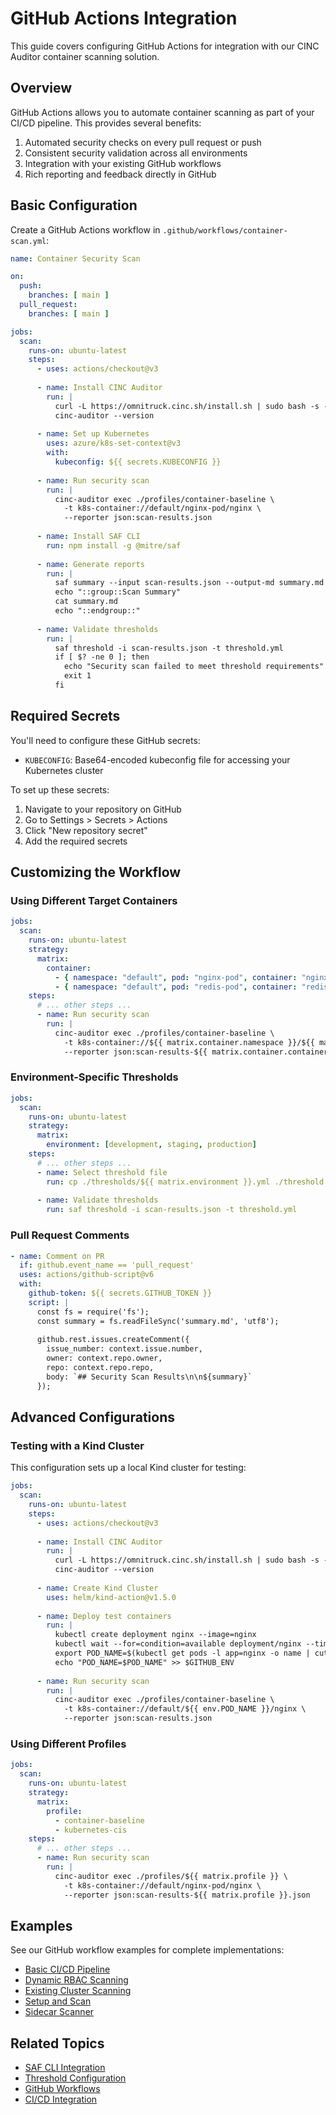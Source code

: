 # GitHub Actions Integration

This guide covers configuring GitHub Actions for integration with our CINC Auditor container scanning solution.

## Overview

GitHub Actions allows you to automate container scanning as part of your CI/CD pipeline. This provides several benefits:

1. Automated security checks on every pull request or push
2. Consistent security validation across all environments
3. Integration with your existing GitHub workflows
4. Rich reporting and feedback directly in GitHub

## Basic Configuration

Create a GitHub Actions workflow in `.github/workflows/container-scan.yml`:

```yaml
name: Container Security Scan

on:
  push:
    branches: [ main ]
  pull_request:
    branches: [ main ]

jobs:
  scan:
    runs-on: ubuntu-latest
    steps:
      - uses: actions/checkout@v3
      
      - name: Install CINC Auditor
        run: |
          curl -L https://omnitruck.cinc.sh/install.sh | sudo bash -s -- -P auditor
          cinc-auditor --version
      
      - name: Set up Kubernetes
        uses: azure/k8s-set-context@v3
        with:
          kubeconfig: ${{ secrets.KUBECONFIG }}
      
      - name: Run security scan
        run: |
          cinc-auditor exec ./profiles/container-baseline \
            -t k8s-container://default/nginx-pod/nginx \
            --reporter json:scan-results.json
      
      - name: Install SAF CLI
        run: npm install -g @mitre/saf
      
      - name: Generate reports
        run: |
          saf summary --input scan-results.json --output-md summary.md
          echo "::group::Scan Summary"
          cat summary.md
          echo "::endgroup::"
      
      - name: Validate thresholds
        run: |
          saf threshold -i scan-results.json -t threshold.yml
          if [ $? -ne 0 ]; then
            echo "Security scan failed to meet threshold requirements"
            exit 1
          fi
```

## Required Secrets

You'll need to configure these GitHub secrets:

- `KUBECONFIG`: Base64-encoded kubeconfig file for accessing your Kubernetes cluster

To set up these secrets:

1. Navigate to your repository on GitHub
2. Go to Settings > Secrets > Actions
3. Click "New repository secret"
4. Add the required secrets

## Customizing the Workflow

### Using Different Target Containers

```yaml
jobs:
  scan:
    runs-on: ubuntu-latest
    strategy:
      matrix:
        container:
          - { namespace: "default", pod: "nginx-pod", container: "nginx" }
          - { namespace: "default", pod: "redis-pod", container: "redis" }
    steps:
      # ... other steps ...
      - name: Run security scan
        run: |
          cinc-auditor exec ./profiles/container-baseline \
            -t k8s-container://${{ matrix.container.namespace }}/${{ matrix.container.pod }}/${{ matrix.container.container }} \
            --reporter json:scan-results-${{ matrix.container.container }}.json
```

### Environment-Specific Thresholds

```yaml
jobs:
  scan:
    runs-on: ubuntu-latest
    strategy:
      matrix:
        environment: [development, staging, production]
    steps:
      # ... other steps ...
      - name: Select threshold file
        run: cp ./thresholds/${{ matrix.environment }}.yml ./threshold.yml
      
      - name: Validate thresholds
        run: saf threshold -i scan-results.json -t threshold.yml
```

### Pull Request Comments

```yaml
- name: Comment on PR
  if: github.event_name == 'pull_request'
  uses: actions/github-script@v6
  with:
    github-token: ${{ secrets.GITHUB_TOKEN }}
    script: |
      const fs = require('fs');
      const summary = fs.readFileSync('summary.md', 'utf8');
      
      github.rest.issues.createComment({
        issue_number: context.issue.number,
        owner: context.repo.owner,
        repo: context.repo.repo,
        body: `## Security Scan Results\n\n${summary}`
      });
```

## Advanced Configurations

### Testing with a Kind Cluster

This configuration sets up a local Kind cluster for testing:

```yaml
jobs:
  scan:
    runs-on: ubuntu-latest
    steps:
      - uses: actions/checkout@v3
      
      - name: Install CINC Auditor
        run: |
          curl -L https://omnitruck.cinc.sh/install.sh | sudo bash -s -- -P auditor
          cinc-auditor --version
      
      - name: Create Kind Cluster
        uses: helm/kind-action@v1.5.0
      
      - name: Deploy test containers
        run: |
          kubectl create deployment nginx --image=nginx
          kubectl wait --for=condition=available deployment/nginx --timeout=60s
          export POD_NAME=$(kubectl get pods -l app=nginx -o name | cut -d/ -f2)
          echo "POD_NAME=$POD_NAME" >> $GITHUB_ENV
      
      - name: Run security scan
        run: |
          cinc-auditor exec ./profiles/container-baseline \
            -t k8s-container://default/${{ env.POD_NAME }}/nginx \
            --reporter json:scan-results.json
```

### Using Different Profiles

```yaml
jobs:
  scan:
    runs-on: ubuntu-latest
    strategy:
      matrix:
        profile:
          - container-baseline
          - kubernetes-cis
    steps:
      # ... other steps ...
      - name: Run security scan
        run: |
          cinc-auditor exec ./profiles/${{ matrix.profile }} \
            -t k8s-container://default/nginx-pod/nginx \
            --reporter json:scan-results-${{ matrix.profile }}.json
```

## Examples

See our GitHub workflow examples for complete implementations:

- [Basic CI/CD Pipeline](../../github-workflow-examples/ci-cd-pipeline.yml)
- [Dynamic RBAC Scanning](../../github-workflow-examples/dynamic-rbac-scanning.yml)
- [Existing Cluster Scanning](../../github-workflow-examples/existing-cluster-scanning.yml)
- [Setup and Scan](../../github-workflow-examples/setup-and-scan.yml)
- [Sidecar Scanner](../../github-workflow-examples/sidecar-scanner.yml)

## Related Topics

- [SAF CLI Integration](saf-cli.md)
- [Threshold Configuration](../thresholds/index.md)
- [GitHub Workflows](../../github-workflow-examples/index.md)
- [CI/CD Integration](../../integration/index.md)